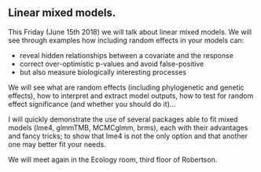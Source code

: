 ## Linear mixed models.

This Friday (June 15th 2018) we will talk about linear mixed models.
We will see through examples how including random effects in your models can:
- reveal hidden relationships between a covariate and the response
- correct over-optimistic p-values and avoid false-positive
- but also measure biologically interesting processes

We will see what are random effects (including phylogenetic and genetic effects), how to interpret and extract model outputs, how to test for random effect significance (and whether you should do it)...

I will quickly demonstrate the use of several packages able to fit mixed models (lme4, glmmTMB, MCMCglmm, brms), each with their advantages and fancy tricks; to show that lme4 is not the only option and that another one may better fit your needs.

We will meet again in the Ecology room, third floor of Robertson.
